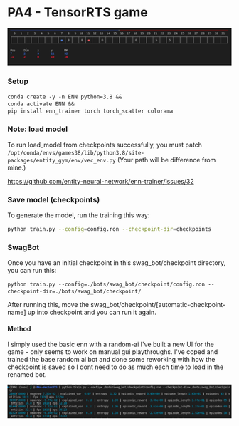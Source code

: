 # PA4 - TensorRTS game

![Game Board](media/game-board.png)

### Setup
```
conda create -y -n ENN python=3.8 &&
conda activate ENN &&
pip install enn_trainer torch torch_scatter colorama
```

### Note: load model
To run load_model from checkpoints successfully, you must patch `/opt/conda/envs/games38/lib/python3.8/site-packages/entity_gym/env/vec_env.py`
(Your path will be difference from mine.)

https://github.com/entity-neural-network/enn-trainer/issues/32

### Save model (checkpoints)
To generate the model, run the training this way:
```bash
python train.py --config=config.ron --checkpoint-dir=checkpoints
```

### SwagBot

Once you have an initial checkpoint in this swag_bot/checkpoint directory, you can run this:
```
python train.py --config=./bots/swag_bot/checkpoint/config.ron --checkpoint-dir=./bots/swag_bot/checkpoint/
```

After running this, move the swag_bot/checkpoint/[automatic-checkpoint-name] up into checkpoint and you can run it again.

#### Method

I simply used the basic enn with a random-ai
I've built a new UI for the game - only seems to work on manual gui playthroughs.
I've coped and trained the base random ai bot and done some reworking with how the checkpoint is saved so I dont need to do as much each time to load in the renamed bot.

![training](./media/training.png)


